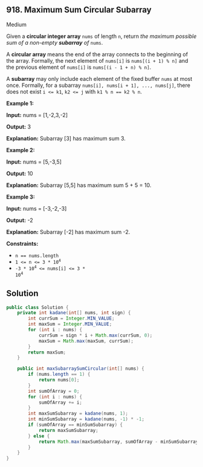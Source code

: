 ## 918\. Maximum Sum Circular Subarray

Medium

Given a **circular integer array** `nums` of length `n`, return _the maximum possible sum of a non-empty **subarray** of_ `nums`.

A **circular array** means the end of the array connects to the beginning of the array. Formally, the next element of `nums[i]` is `nums[(i + 1) % n]` and the previous element of `nums[i]` is `nums[(i - 1 + n) % n]`.

A **subarray** may only include each element of the fixed buffer `nums` at most once. Formally, for a subarray `nums[i], nums[i + 1], ..., nums[j]`, there does not exist `i <= k1`, `k2 <= j` with `k1 % n == k2 % n`.

**Example 1:**

**Input:** nums = [1,-2,3,-2]

**Output:** 3

**Explanation:** Subarray [3] has maximum sum 3. 

**Example 2:**

**Input:** nums = [5,-3,5]

**Output:** 10

**Explanation:** Subarray [5,5] has maximum sum 5 + 5 = 10. 

**Example 3:**

**Input:** nums = [-3,-2,-3]

**Output:** -2

**Explanation:** Subarray [-2] has maximum sum -2. 

**Constraints:**

*   `n == nums.length`
*   <code>1 <= n <= 3 * 10<sup>4</sup></code>
*   <code>-3 * 10<sup>4</sup> <= nums[i] <= 3 * 10<sup>4</sup></code>

## Solution

```java
public class Solution {
    private int kadane(int[] nums, int sign) {
        int currSum = Integer.MIN_VALUE;
        int maxSum = Integer.MIN_VALUE;
        for (int i : nums) {
            currSum = sign * i + Math.max(currSum, 0);
            maxSum = Math.max(maxSum, currSum);
        }
        return maxSum;
    }

    public int maxSubarraySumCircular(int[] nums) {
        if (nums.length == 1) {
            return nums[0];
        }
        int sumOfArray = 0;
        for (int i : nums) {
            sumOfArray += i;
        }
        int maxSumSubarray = kadane(nums, 1);
        int minSumSubarray = kadane(nums, -1) * -1;
        if (sumOfArray == minSumSubarray) {
            return maxSumSubarray;
        } else {
            return Math.max(maxSumSubarray, sumOfArray - minSumSubarray);
        }
    }
}
```